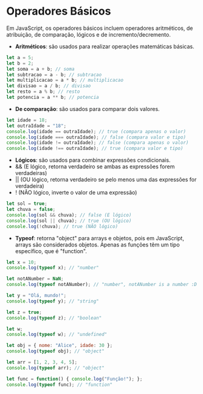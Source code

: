 # Operadores Básicos
Em JavaScript, os operadores básicos incluem operadores aritméticos, de atribuição, de comparação, lógicos e de incremento/decremento.

- **Aritméticos**: são usados para realizar operações matemáticas básicas.
```JavaScript
let a = 5;
let b = 2;
let soma = a + b; // soma
let subtracao = a - b; // subtracao
let multiplicacao = a * b; // multiplicacao
let divisao = a / b; // divisao
let resto = a % b; // resto
let potencia = a ** b; // potencia
```
- **De comparação**: são usados para comparar dois valores.
```JavaScript
let idade = 18;
let outraIdade = "18";
console.log(idade == outraIdade); // true (compara apenas o valor)
console.log(idade === outraIdade); // false (compara valor e tipo)
console.log(idade != outraIdade); // false (compara apenas o valor)
console.log(idade !== outraIdade); // true (compara valor e tipo)
```

- **Lógicos**: são usados para combinar expressões condicionais.
- && (E lógico, retorna verdadeiro se ambas as expressões forem verdadeiras)
- || (OU lógico, retorna verdadeiro se pelo menos uma das expressões for verdadeira)
- ! (NÃO lógico, inverte o valor de uma expressão)
```JavaScript
let sol = true;
let chuva = false;
console.log(sol && chuva); // false (E lógico)
console.log(sol || chuva); // true (OU lógico)
console.log(!chuva); // true (NÃO lógico)
```

- **Typeof**: retorna "object" para arrays e objetos, pois em JavaScript, arrays são considerados objetos. Apenas as funções têm um tipo específico, que é "function".
```JavaScript
let x = 10;
console.log(typeof x); // "number"

let notANumber = NaN;
console.log(typeof notANumber); // "number", notANumber is a number :D 

let y = "Olá, mundo!";
console.log(typeof y); // "string"

let z = true;
console.log(typeof z); // "boolean"

let w;
console.log(typeof w); // "undefined"

let obj = { nome: "Alice", idade: 30 };
console.log(typeof obj); // "object"

let arr = [1, 2, 3, 4, 5];
console.log(typeof arr); // "object"

let func = function() { console.log("Função!"); };
console.log(typeof func); // "function"
```
